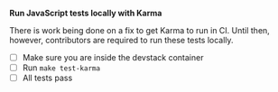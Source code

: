 **Run JavaScript tests locally with Karma**

There is work being done on a fix to get Karma to run in CI. Until then, however, contributors are required to run these tests locally.

- [ ] Make sure you are inside the devstack container
- [ ] Run `make test-karma`
- [ ] All tests pass
